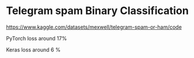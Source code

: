 # Telegram spam Binary Classification

https://www.kaggle.com/datasets/mexwell/telegram-spam-or-ham/code

PyTorch loss around 17%

Keras loss around 6 %
